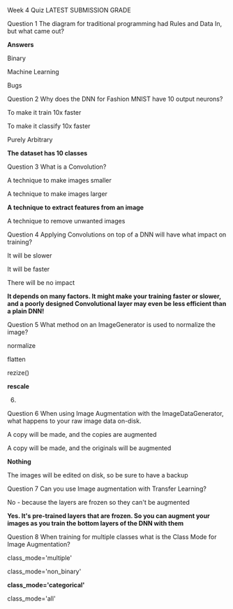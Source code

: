 Week 4 Quiz
LATEST SUBMISSION GRADE

Question 1
The diagram for traditional programming had Rules and Data In, but what came out?



**Answers**


Binary


Machine Learning


Bugs

Question 2
Why does the DNN for Fashion MNIST have 10 output neurons?



To make it train 10x faster


To make it classify 10x faster


Purely Arbitrary


**The dataset has 10 classes**


Question 3
What is a Convolution? 



A technique to make images smaller


A technique to make images larger


**A technique to extract features from an image**


A technique to remove unwanted images


Question 4
Applying Convolutions on top of a DNN will have what impact on training?



It will be slower


It will be faster


There will be no impact


**It depends on many factors. It might make your training faster or slower, and a poorly designed Convolutional layer may even be less efficient than a plain DNN!**


Question 5
What method on an ImageGenerator is used to normalize the image? 



normalize


flatten


rezize()


**rescale**


6.
Question 6
When using Image Augmentation with the ImageDataGenerator, what happens to your raw image data on-disk.


A copy will be made, and the copies are augmented


A copy will be made, and the originals will be augmented


**Nothing**


The images will be edited on disk, so be sure to have a backup


Question 7
Can you use Image augmentation with Transfer Learning? 


No - because the layers are frozen so they can't be augmented


**Yes. It's pre-trained layers that are frozen. So you can augment your images as you train the bottom layers of the DNN with them**

Question 8
When training for multiple classes what is the Class Mode for Image Augmentation?


class_mode='multiple'


class_mode='non_binary'


**class_mode='categorical'**


class_mode='all'

